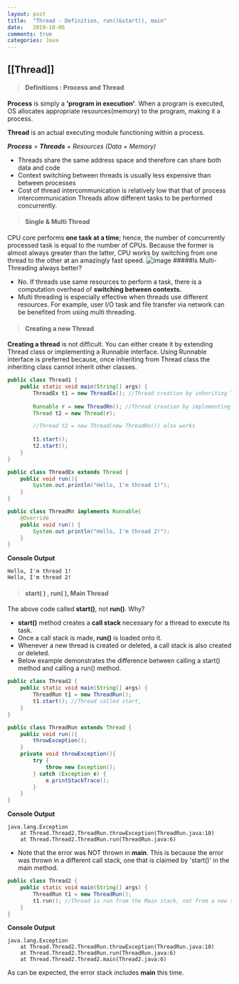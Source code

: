 ```yaml
---
layout: post
title:  "Thread - Definition, run()&start(), main"
date:   2019-10-06
comments: true
categories: Java
---
```


## [[Thread]]

> #### Definitions : Process and Thread

**Process**  is simply a **'program in execution'**. When a program is executed, OS allocates appropriate resources(memory) to the program, making it a process.

**Thread** is an actual executing module functioning within a process.

***Process** = **Threads** + Resources (Data + Memory)*

- Threads share the same address space and therefore can share both data and code
- Context switching between threads is usually less expensive than between processes
- Cost of thread intercommunication is relatively low that that of process intercommunication
Threads allow different tasks to be performed concurrently.


> #### Single & Multi Thread

CPU core performs **one task at a time**; hence, the number of concurrently processed task is equal to the number of CPUs. Because the former is almost always greater than the latter, CPU works by switching from one thread to the other at an amazingly fast speed.
![image](https://www.backblaze.com/blog/wp-content/uploads/2017/08/diagram-threads.png)
#####Is Multi-Threading always better?
- No. If threads use same resources to perform a task, there is a computation overhead of **switching between contexts.**
- Multi threading is especially effective when threads use different resources. For example, user I/O task and file transfer via network can be benefited from using multi threading. 


> #### Creating a new Thread 

**Creating a thread** is not difficult. You can either create it by extending Thread class or implementing a Runnable interface. Using Runnable interface is preferred because, once inheriting from Thread class the inheriting class cannot inherit other classes.

```java
public class Thread1 {
    public static void main(String[] args) {
        ThreadEx t1 = new ThreadEx(); //Thread creation by inheriting Thread class
    
        Runnable r = new ThreadRn(); //Thread creation by implementing Runnable interface
        Thread t2 = new Thread(r);

        //Thread t2 = new Thread(new ThreadRn()) also works
        
        t1.start();
        t2.start();
    }
}

public class ThreadEx extends Thread {
    public void run(){
        System.out.println("Hello, I'm thread 1!");
    }
}

public class ThreadRn implements Runnable{
    @Override
    public void run() {
        System.out.println("Hello, I'm thread 2!");
    }
}
```
**Console Output**
``` shell 
Hello, I'm thread 1!
Hello, I'm thread 2!
```


> #### start( ) , run( ), Main Thread 

The above code called **start()**, not **run()**. Why? 
- **start()** method creates a **call stack** necessary for a thread to execute its task. 
- Once a call stack is made, **run()** is loaded onto it.
- Whenever a new thread is created or deleted, a call stack is also created or deleted. 
- Below example demonstrates the difference between calling a start() method and calling a run() method.

```java
public class Thread2 {
    public static void main(String[] args) {
        ThreadRun t1 = new ThreadRun();
        t1.start(); //Thread called start, 
    }
}

public class ThreadRun extends Thread {
    public void run(){
        throwException();
    }
    private void throwException(){
        try {
            throw new Exception();
        } catch (Exception e) {
            e.printStackTrace();
        }
    }
}
```
**Console Output**
```console
java.lang.Exception
	at Thread.Thread2.ThreadRun.throwException(ThreadRun.java:10)
	at Thread.Thread2.ThreadRun.run(ThreadRun.java:6)
```
- Note that the error was NOT thrown in **main**. This is because the error was thrown in a different call stack, one that is claimed by 'start()' in the main method. 


```java
public class Thread2 {
    public static void main(String[] args) {
        ThreadRun t1 = new ThreadRun();
        t1.run(); //Thread is run from the Main stack, not from a new stack
    }
}
```

**Console Output**
```console
java.lang.Exception
	at Thread.Thread2.ThreadRun.throwException(ThreadRun.java:10)
	at Thread.Thread2.ThreadRun.run(ThreadRun.java:6)
	at Thread.Thread2.Thread2.main(Thread2.java:6)
```
As can be expected, the error stack includes **main** this time. 

